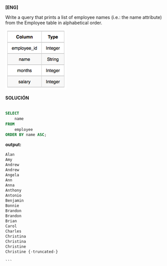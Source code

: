 
**[ENG]**

Write a query that prints a list of employee names (i.e.: the name attribute) from the Employee table in alphabetical order.

![alt text](image.png)


**SOLUCIÓN**

```sql

SELECT 
    name
FROM
    employee
ORDER BY name ASC;

```


**output:**


````
Alan 
Amy 
Andrew 
Andrew 
Angela 
Ann 
Anna 
Anthony 
Antonio 
Benjamin 
Bonnie 
Brandon 
Brandon 
Brian 
Carol 
Charles 
Christina 
Christina 
Christine 
Christine {-truncated-}

```